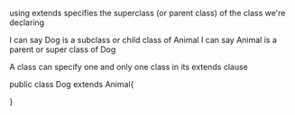 using extends specifies the superclass (or parent class) of the class we're declaring

I can say Dog is a subclass or child class of Animal
I can say Animal is a parent or super class of Dog

A class can specify one and only one class in its extends clause


public class Dog extends Animal{

}